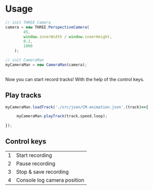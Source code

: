 # Usage

```js
// init THREE Camera
camera = new THREE.PerspectiveCamera(
        45,
        window.innerWidth / window.innerHeight,
        0.2,
        1000
    );

// init CameraMan
myCameraMan = new CameraMan(camera);
    
```
Now you can start record tracks! With the help of the control keys.

## Play tracks
```js
myCameraMan.loadTrack('./src/json/CM-animation.json',(track)=>{

     myCameraMan.playTrack(track,speed,loop);
        
});
```
## Control keys
<table>
  <tr>
    <td>1</td>
    <td>Start recording</td>
  </tr>
  <tr>
    <td>2</td>
    <td>Pause recording</td>
  </tr>
  <tr>
    <td>3</td>
    <td>Stop & save recording</td>
  </tr>
  <tr>
    <td>4</td>
    <td>Console log camera position</td>
  </tr>
</table>
